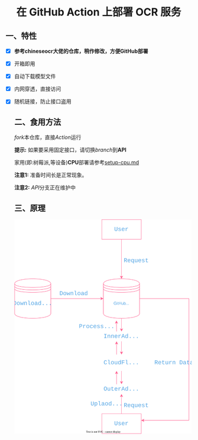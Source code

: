 <h1 align="center">在 GitHub Action 上部署 OCR 服务</h1>

## 一、特性

- [x] **参考chineseocr大佬的仓库，稍作修改，方便GitHub部署**

- [x] 开箱即用

- [x] 自动下载模型文件

- [x] 内网穿透，直接访问

- [x] 随机链接，防止接口盗用

  ## 二、食用方法

  *fork*本仓库，直接*Action*运行

  **提示:** 如果要采用固定接口，请切换*branch*到**API**

  家用(即:树莓派,等设备)**CPU**部署请参考[setup-cpu.md](./setup-cpu.md)
  
   **注意1:** 准备时间长是正常现象。
   
    **注意2:** *API*分支正在维护中

  ## 三、原理
  ![OCR-On-Action](https://raw.githubusercontent.com/LemonFan-maker/OCR-On-Action/master/assets/OCR-On-Action.svg)
